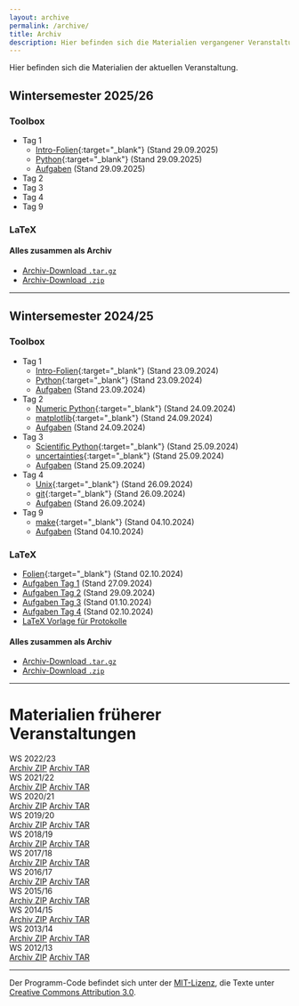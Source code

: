 ```yaml
---
layout: archive
permalink: /archive/
title: Archiv
description: Hier befinden sich die Materialien vergangener Veranstaltungen.
---
```


<p class="lead">Hier befinden sich die Materialien der aktuellen Veranstaltung.</p>

## Wintersemester 2025/26
[//]: <> (Referring to current version.)

### Toolbox
- Tag 1
    - [Intro-Folien](/files/archive/current/intro.pdf){:target="_blank"} (Stand 29.09.2025)
    - [Python](/files/archive/current/python.html){:target="_blank"} (Stand 29.09.2025)
    - [Aufgaben](/files/archive/current/exercises-toolbox-1.zip) (Stand 29.09.2025)
- Tag 2
    <!-- - [Numeric Python](/files/archive/current/numeric-python.html){:target="_blank"} (Stand 24.09.2024) -->
    <!-- - [matplotlib](/files/archive/current/matplotlib.html){:target="_blank"} (Stand 24.09.2024) -->
    <!-- - [Aufgaben](/files/archive/current/exercises-toolbox-2.zip) (Stand 24.09.2024) -->
- Tag 3
    <!-- - [Scientific Python](/files/archive/current/scientific-python.html){:target="_blank"} (Stand 25.09.2024) -->
    <!-- - [uncertainties](/files/archive/current/uncertainties.html){:target="_blank"} (Stand 25.09.2024) -->
    <!-- - [Aufgaben](/files/archive/current/exercises-toolbox-3.zip) (Stand 25.09.2024) -->
- Tag 4
    <!-- - [Unix](/files/archive/current/unix.pdf){:target="_blank"} (Stand 26.09.2024) -->
    <!-- - [git](/files/archive/current/git.pdf){:target="_blank"} (Stand 26.09.2024) -->
    <!-- - [Aufgaben](/files/archive/current/exercises-toolbox-4.zip) (Stand 26.09.2024) -->
- Tag 9
    <!-- - [make](/files/archive/current/make.pdf){:target="_blank"} (Stand 04.10.2024) -->
    <!-- - [Aufgaben](/files/archive/current/exercises-toolbox-5.zip) (Stand 04.10.2024) -->

### LaTeX
<!-- - [Folien](/files/archive/current/latex.pdf){:target="_blank"} (Stand 02.10.2024) -->
<!-- - [Aufgaben Tag 1](/files/archive/current/exercises-latex-1.zip) (Stand 27.09.2024) -->
<!-- - [Aufgaben Tag 2](/files/archive/current/exercises-latex-2.zip) (Stand 29.09.2024) -->
<!-- - [Aufgaben Tag 3](/files/archive/current/exercises-latex-3.zip) (Stand 01.10.2024) -->
<!-- - [Aufgaben Tag 4](/files/archive/current/exercises-latex-4.zip) (Stand 02.10.2024) -->
<!-- - <a href="https://github.com/pep-dortmund/toolbox-workshop-protocol-template" target="_blank">LaTeX Vorlage für Protokolle</a> -->

#### Alles zusammen als Archiv
- [Archiv-Download `.tar.gz`](/files/archive/current.tar.gz)
- [Archiv-Download `.zip`](/files/archive/current.zip)

---

## Wintersemester 2024/25
[//]: <> (Referring to latest version.)

### Toolbox
- Tag 1
    - [Intro-Folien](/files/archive/latest/intro.pdf){:target="_blank"} (Stand 23.09.2024)
    - [Python](/files/archive/latest/python.html){:target="_blank"} (Stand 23.09.2024)
    - [Aufgaben](/files/archive/latest/exercises-toolbox-1.zip) (Stand 23.09.2024)
- Tag 2
    - [Numeric Python](/files/archive/latest/numeric-python.html){:target="_blank"} (Stand 24.09.2024)
    - [matplotlib](/files/archive/latest/matplotlib.html){:target="_blank"} (Stand 24.09.2024)
    - [Aufgaben](/files/archive/latest/exercises-toolbox-2.zip) (Stand 24.09.2024)
- Tag 3
    - [Scientific Python](/files/archive/latest/scientific-python.html){:target="_blank"} (Stand 25.09.2024)
    - [uncertainties](/files/archive/latest/uncertainties.html){:target="_blank"} (Stand 25.09.2024)
    - [Aufgaben](/files/archive/latest/exercises-toolbox-3.zip) (Stand 25.09.2024)
- Tag 4
    - [Unix](/files/archive/latest/unix.pdf){:target="_blank"} (Stand 26.09.2024)
    - [git](/files/archive/latest/git.pdf){:target="_blank"} (Stand 26.09.2024)
    - [Aufgaben](/files/archive/latest/exercises-toolbox-4.zip) (Stand 26.09.2024)
- Tag 9
    - [make](/files/archive/latest/make.pdf){:target="_blank"} (Stand 04.10.2024)
    - [Aufgaben](/files/archive/latest/exercises-toolbox-5.zip) (Stand 04.10.2024)

### LaTeX
- [Folien](/files/archive/latest/latex.pdf){:target="_blank"} (Stand 02.10.2024)
- [Aufgaben Tag 1](/files/archive/latest/exercises-latex-1.zip) (Stand 27.09.2024)
- [Aufgaben Tag 2](/files/archive/latest/exercises-latex-2.zip) (Stand 29.09.2024)
- [Aufgaben Tag 3](/files/archive/latest/exercises-latex-3.zip) (Stand 01.10.2024)
- [Aufgaben Tag 4](/files/archive/latest/exercises-latex-4.zip) (Stand 02.10.2024)
- <a href="https://github.com/pep-dortmund/toolbox-workshop-protocol-template" target="_blank">LaTeX Vorlage für Protokolle</a>

#### Alles zusammen als Archiv
- [Archiv-Download `.tar.gz`](/files/archive/latest.tar.gz)
- [Archiv-Download `.zip`](/files/archive/latest.zip)

---

# Materialien früherer Veranstaltungen


<div class="archive-grid">
  <!-- Add more cards as needed -->
  <div class="archive-card">
    <div class="archive-title">WS 2022/23</div>
    <a href="/files/archive/2022.zip" class="download-btn">Archiv ZIP</a>
    <a href="/files/archive/2022.tar.gz" class="download-btn">Archiv TAR</a>
  </div>
  <div class="archive-card">
    <div class="archive-title">WS 2021/22</div>
    <a href="/files/archive/2021.zip" class="download-btn">Archiv ZIP</a>
    <a href="/files/archive/2021.tar.gz" class="download-btn">Archiv TAR</a>
  </div>
  <div class="archive-card">
    <div class="archive-title">WS 2020/21</div>
    <a href="/files/archive/2020.zip" class="download-btn">Archiv ZIP</a>
    <a href="/files/archive/2020.tar.gz" class="download-btn">Archiv TAR</a>
  </div>
  <div class="archive-card">
    <div class="archive-title">WS 2019/20</div>
    <a href="/files/archive/2019.zip" class="download-btn">Archiv ZIP</a>
    <a href="/files/archive/2019.tar.gz" class="download-btn">Archiv TAR</a>
  </div>
  <div class="archive-card">
    <div class="archive-title">WS 2018/19</div>
    <a href="/files/archive/2018.zip" class="download-btn">Archiv ZIP</a>
    <a href="/files/archive/2018.tar.gz" class="download-btn">Archiv TAR</a>
  </div>
  <div class="archive-card">
    <div class="archive-title">WS 2017/18</div>
    <a href="/files/archive/2017.zip" class="download-btn">Archiv ZIP</a>
    <a href="/files/archive/2017.tar.gz" class="download-btn">Archiv TAR</a>
  </div>
  <div class="archive-card">
    <div class="archive-title">WS 2016/17</div>
    <a href="/files/archive/2016.zip" class="download-btn">Archiv ZIP</a>
    <a href="/files/archive/2016.tar.gz" class="download-btn">Archiv TAR</a>
  </div>
  <div class="archive-card">
    <div class="archive-title">WS 2015/16</div>
    <a href="/files/archive/2015.zip" class="download-btn">Archiv ZIP</a>
    <a href="/files/archive/2015.tar.gz" class="download-btn">Archiv TAR</a>
  </div>
  <div class="archive-card">
    <div class="archive-title">WS 2014/15</div>
    <a href="/files/archive/2014.zip" class="download-btn">Archiv ZIP</a>
    <a href="/files/archive/2014.tar.gz" class="download-btn">Archiv TAR</a>
  </div>
  <div class="archive-card">
    <div class="archive-title">WS 2013/14</div>
    <a href="/files/archive/2013.zip" class="download-btn">Archiv ZIP</a>
    <a href="/files/archive/2013.tar.gz" class="download-btn">Archiv TAR</a>
  </div>
  <div class="archive-card">
    <div class="archive-title">WS 2012/13</div>
    <a href="/files/archive/2012.zip" class="download-btn">Archiv ZIP</a>
    <a href="/files/archive/2012.tar.gz" class="download-btn">Archiv TAR</a>
  </div>
</div>

---
Der Programm-Code befindet sich unter der [MIT-Lizenz](http://opensource.org/licenses/MIT), die Texte unter [Creative Commons Attribution 3.0](http://creativecommons.org/licenses/by/3.0/).
